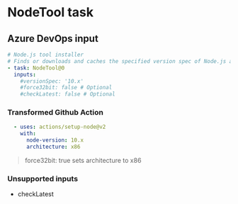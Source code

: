 # NodeTool task

## Azure DevOps input

```yaml
# Node.js tool installer
# Finds or downloads and caches the specified version spec of Node.js and adds it to the PATH
- task: NodeTool@0
  inputs:
    #versionSpec: '10.x' 
    #force32bit: false # Optional
    #checkLatest: false # Optional
```

### Transformed Github Action

```yaml
  - uses: actions/setup-node@v2
    with:
      node-version: 10.x
      architecture: x86
```

> force32bit: true sets architecture to x86

### Unsupported inputs

- checkLatest
